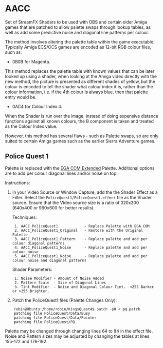 AACC
====

Set of StreamFX Shaders to be used with OBS and certain older Amiga games that are patched to allow palette swaps through lookup tables, as well as add some predictive noise and diagonal line patterns per colour.

The method involves altering the palette table within the game executable. Typically Amiga ECS/OCS games are encoded as
12-bit RGB colour files, such as:

- 0B0B for Magenta.

This method replaces the palette table with known values that can be later looked up using a shader, when looking at the Amiga video directly with the new method, the picture is presented as different shades of yellow, but the colour is encoded to tell the shader what colour index it is, rather than the colour information, i.e. if the 4th colour is always blue, then that palette entry would be.

- 0AC4 for Colour Index 4.

When the Shader is run over the image, instead of doing expensive distance functions against all known colours, the B component is taken and treated as the Colour Index value.

However, this method has several flaws - such as Palette swaps, so are only suited to certain Amiga games such as the earlier Sierra Adventure games.

Police Quest 1
--------------

Palette is replaced with the [EGA COM Extended](https://lospec.com/palette-list/ega-com-extended) Palette. Additional options are to add per colour diagonal lines and/or noise on top.

Instructions:

1. In your Video Source or Window Capture, add the the Shader Effect as a Filter. Select the `PoliceQuest1/PoliceQuest1.effect` file as the Shader source. Ensure that the Video source size is a ratio of 320x200 (640x400 or 960x600 for better results).

    Techniques:

        1. AACC_PoliceQuest1            - Replace Palette with EGA COM
        2. AACC_PoliceQuest1_Original   - Restore with the Original Palette
        3. AACC_PoliceQuest1_Pattern    - Replace palette and add per colour diagonal patterns
        4. AACC_PoliceQuest1_Noise      - Replace palette and add per colour noise
        5. AACC_PoliceQuest1_Noise      - Replace palette and add per colour noise and diagonal patterns

    Shader Parameters:

        1. Noise Modifier - Amount of Noise Added
        2. Pattern Scale  - Size of Diagonal Lines
        3. Tint Modifier  - Noise and Diagonal Colour Tint.  <255 Darker or >255 Brighter.
        
2. Patch the PoliceQuest1 files (Palette Changes Only):


~~~
    robin@Ubuntu:/home/robin/KingsQuest4$ patch -p0 < pq.patch
    patching file PoliceQuest/Data/Busy
    patching file PoliceQuest/Data/Pointer
    patching file PoliceQuest/PQ
~~~

Palette may be changed through changing lines 64 to 84 in the effect file. Noise and Pattern sizes may be adjusted by changing the tables at lines 155-172 and 176-192.
